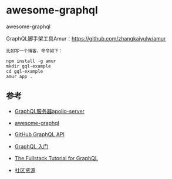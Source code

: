 # awesome-graphql

awesome-graphql

GraphQL脚手架工具Amur：https://github.com/zhangkaiyulw/amur
  ```
  比如写一个博客，命令如下：

  npm install -g amur
  mkdir gql-example
  cd gql-example
  amur app .
  ```


## 参考
- [GraphQL服务器apollo-server](https://github.com/apollographql/apollo-server)
- [awesome-graphql](https://github.com/chentsulin/awesome-graphql)

- [GitHub GraphQL API ](https://developer.github.com/v4/explorer/)

- [GraphQL 入门](http://graphql.cn/)
- [The Fullstack Tutorial for GraphQL](https://www.howtographql.com/basics/1-graphql-is-the-better-rest/)
- [社区资源](http://graphql.cn/community/#%E5%8D%9A%E5%AE%A2)

